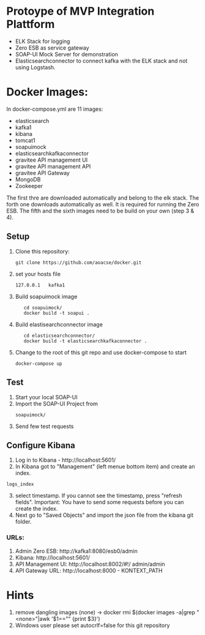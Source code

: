 # Protoype of MVP Integration Plattform

* ELK Stack for logging
* Zero ESB as service gateway
* SOAP-UI Mock Server for demonstration
* Elasticsearchconnector to connect kafka with the ELK stack and not using Logstash.

# Docker Images:
In docker-compose.yml are 11 images:

* elasticsearch
* kafka1
* kibana
* tomcat1
* soapuimock
* elasticsearchkafkaconnector
* gravitee API management UI
* gravitee API management API
* gravitee API Gateway
* MongoDB
* Zookeeper

The first thre are downloaded automatically and belong to the elk stack. The forth one downloads automatically as well. It is required for running the Zero ESB. The fifth and the sixth images need to be build on your own (step 3 & 4).

## Setup

1.  Clone this repository:
    ```
    git clone https://github.com/aoacse/docker.git
    ```

2. set your hosts file 
   ```
   127.0.0.1   kafka1
   ```
3. Build soapuimock image
   ```
      cd soapuimock/
      docker build -t soapui .
    ```
4. Build elastisearchconnector image
   ```
      cd elasticsearchconnector/
      docker build -t elasticsearchkafkaconnector .
     ```
5. Change to the root of this git repo and use docker-compose to start
    ``` 
    docker-compose up
    ``` 

## Test
1. Start your local SOAP-UI
2. Import the SOAP-UI Project from 
    ```
    soapuimock/
    ```
3. Send few test requests

## Configure Kibana
1. Log in to Kibana -  http://localhost:5601/
2. In Kibana got to "Management" (left menue bottom item) and create an index.
```
logs_index
```
3. select timestamp. If you cannot see the timestamp, press "refresh fields". Important: You have to send some requests before you can create the index.
4. Next go to "Saved Objects" and import the json file from the kibana git folder.

### URLs:
1. Admin Zero ESB: http://kafka1:8080/esb0/admin
2. Kibana: http://localhost:5601/
3. API Management UI: http://localhost:8002/#!/ admin/admin
4. API Gateway URL: http://localhost:8000 - KONTEXT_PATH

# Hints
1. remove dangling images (none) -> docker rmi $(docker images -a|grep "<none>"|awk '$1=="<none>" {print $3}')
2. Windows user please set autocrlf=false for this git repository
